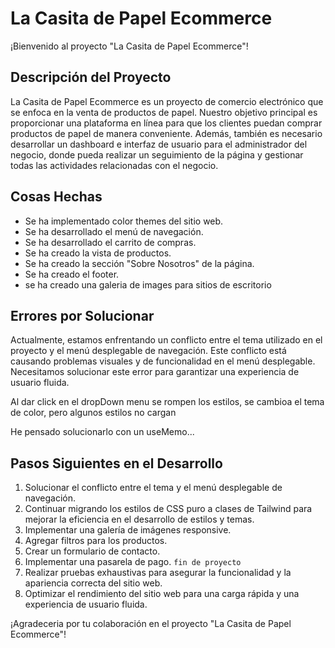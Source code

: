 # La Casita de Papel Ecommerce

¡Bienvenido al proyecto "La Casita de Papel Ecommerce"!

## Descripción del Proyecto

La Casita de Papel Ecommerce es un proyecto de comercio electrónico que se enfoca en la venta de productos de papel. Nuestro objetivo principal es proporcionar una plataforma en línea para que los clientes puedan comprar productos de papel de manera conveniente. Además, también es necesario desarrollar un dashboard e interfaz de usuario para el administrador del negocio, donde pueda realizar un seguimiento de la página y gestionar todas las actividades relacionadas con el negocio.

## Cosas Hechas

- Se ha implementado color themes del sitio web.
- Se ha desarrollado el menú de navegación.
- Se ha desarrollado el carrito de compras.
- Se ha creado la vista de productos.
- Se ha creado la sección "Sobre Nosotros" de la página.
- Se ha creado el footer.
- se ha creado una galeria de images para sitios de escritorio

## Errores por Solucionar

Actualmente, estamos enfrentando un conflicto entre el tema utilizado en el proyecto y el menú desplegable de navegación. Este conflicto está causando problemas visuales y de funcionalidad en el menú desplegable. Necesitamos solucionar este error para garantizar una experiencia de usuario fluida.

Al dar click en el dropDown menu se rompen los estilos, se cambioa el tema de color, pero algunos estilos no cargan

He pensado solucionarlo con un useMemo...

## Pasos Siguientes en el Desarrollo

1. Solucionar el conflicto entre el tema y el menú desplegable de navegación.
2. Continuar migrando los estilos de CSS puro a clases de Tailwind para mejorar la eficiencia en el desarrollo de estilos y temas.
3. Implementar una galería de imágenes responsive.
4. Agregar filtros para los productos.
5. Crear un formulario de contacto.
6. Implementar una pasarela de pago. `fin de proyecto`
7. Realizar pruebas exhaustivas para asegurar la funcionalidad y la apariencia correcta del sitio web.
8. Optimizar el rendimiento del sitio web para una carga rápida y una experiencia de usuario fluida.

¡Agradeceria por tu colaboración en el proyecto "La Casita de Papel Ecommerce"!
